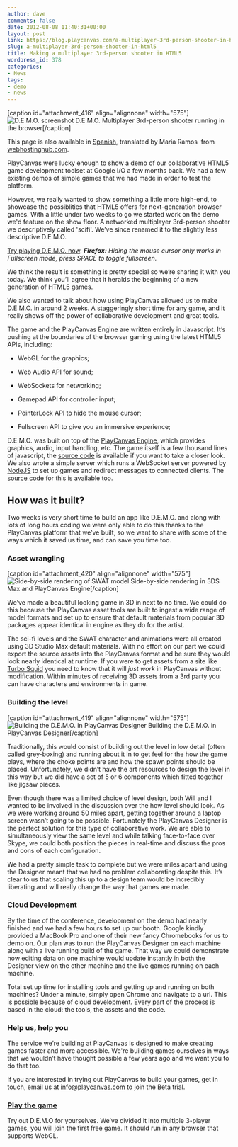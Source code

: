 ```yaml
---
author: dave
comments: false
date: 2012-08-08 11:40:31+00:00
layout: post
link: https://blog.playcanvas.com/a-multiplayer-3rd-person-shooter-in-html5/
slug: a-multiplayer-3rd-person-shooter-in-html5
title: Making a multiplayer 3rd-person shooter in HTML5
wordpress_id: 378
categories:
- News
tags:
- demo
- news
---
```


[caption id="attachment_416" align="alignnone" width="575"]![D.E.M.O. screenshot](http://playcanvas.com/wp-content/uploads/2012/08/demo_game.jpg) D.E.M.O. Multiplayer 3rd-person shooter running in the browser[/caption]

This page is also available in [Spanish](http://www.webhostinghub.com/support/es/misc/hacer-un-shooter-multijugador-en-3-persona-en-html5), translated by Maria Ramos  from [webhostinghub.com](http://www.webhostinghub.com/support/edu).

PlayCanvas were lucky enough to show a demo of our collaborative HTML5 game development toolset at Google I/O a few months back. We had a few existing demos of simple games that we had made in order to test the platform.

However, we really wanted to show something a little more high-end, to showcase the possiblities that HTML5 offers for next-generation browser games. With a little under two weeks to go we started work on the demo we'd feature on the show floor. A networked multiplayer 3rd-person shooter we descriptively called 'scifi'. We’ve since renamed it to the slightly less descriptive D.E.M.O.

[Try playing D.E.M.O. now](http://apps.playcanvas.com/playcanvas/scifi/latest).
_**Firefox:** Hiding the mouse cursor only works in Fullscreen mode, press SPACE to toggle fullscreen._

We think the result is something is pretty special so we’re sharing it with you today. We think you’ll agree that it heralds the beginning of a new generation of HTML5 games.

We also wanted to talk about how using PlayCanvas allowed us to make D.E.M.O. in around 2 weeks. A staggeringly short time for any game, and it really shows off the power of collaborative development and great tools.

The game and the PlayCanvas Engine are written entirely in Javascript. It’s pushing at the boundaries of the browser gaming using the latest HTML5 APIs, including:



	
  * WebGL for the graphics;

	
  * Web Audio API for sound;

	
  * WebSockets for networking;

	
  * Gamepad API for controller input;

	
  * PointerLock API to hide the mouse cursor;

	
  * Fullscreen API to give you an immersive experience;


D.E.M.O. was built on top of the [PlayCanvas Engine](/technology), which provides graphics, audio, input handling, etc. The game itself is a few thousand lines of javascript, the [source code](http://bitbucket.org/playcanvas/scifi) is available if you want to take a closer look. We also wrote a simple server which runs a WebSocket server powered by [NodeJS](http://nodejs.org) to set up games and redirect messages to connected clients. The [source code](http://bitbucket.org/playcanvas/scifi-server) for this is available too.


## How was it built?


Two weeks is very short time to build an app like D.E.M.O. and along with lots of long hours coding we were only able to do this thanks to the PlayCanvas platform that we’ve built, so we want to share with some of the ways which it saved us time, and can save you time too.


### Asset wrangling


[caption id="attachment_420" align="alignnone" width="575"]![Side-by-side rendering of SWAT model](http://playcanvas.com/wp-content/uploads/2012/08/swat_in_tools.jpg) Side-by-side rendering in 3DS Max and PlayCanvas Engine[/caption]



We’ve made a beautiful looking game in 3D in next to no time. We could do this because the PlayCanvas asset tools are built to ingest a wide range of model formats and set up to ensure that default materials from popular 3D packages appear identical in engine as they do for the artist.

The sci-fi levels and the SWAT character and animations were all created using 3D Studio Max default materials. With no effort on our part we could export the source assets into the PlayCanvas format and be sure they would look nearly identical at runtime. If you were to get assets from a site like [Turbo Squid](http://www.turbosquid.com/) you need to know that it will _just work_ in PlayCanvas without modification. Within minutes of receiving 3D assets from a 3rd party you can have characters and environments in game.


### Building the level


[caption id="attachment_419" align="alignnone" width="575"]![Building the D.E.M.O. in PlayCanvas Designer](http://playcanvas.com/wp-content/uploads/2012/08/build_scifi.jpg) Building the D.E.M.O. in PlayCanvas Designer[/caption]



Traditionally, this would consist of building out the level in low detail (often called grey-boxing) and running about it in to get feel for the how the game plays, where the choke points are and how the spawn points should be placed. Unfortunately, we didn’t have the art resources to design the level in this way but we did have a set of 5 or 6 components which fitted together like jigsaw pieces.

Even though there was a limited choice of level design, both Will and I wanted to be involved in the discussion over the how level should look. As we were working around 50 miles apart, getting together around a laptop screen wasn’t going to be possible. Fortunately the PlayCanvas Designer is the perfect solution for this type of collaborative work. We are able to simultaneously view the same level and while talking face-to-face over Skype, we could both position the pieces in real-time and discuss the pros and cons of each configuration.

We had a pretty simple task to complete but we were miles apart and using the Designer meant that we had no problem collaborating despite this. It’s clear to us that scaling this up to a design team would be incredibly liberating and will really change the way that games are made.


### Cloud Development


By the time of the conference, development on the demo had nearly finished and we had a few hours to set up our booth. Google kindly provided a MacBook Pro and one of their new fancy Chromebooks for us to demo on. Our plan was to run the PlayCanvas Designer on each machine along with a live running build of the game. That way we could demonstrate how editing data on one machine would update instantly in both the Designer view on the other machine and the live games running on each machine.

Total set up time for installing tools and getting up and running on both machines? Under a minute, simply open Chrome and navigate to a url. This is possible because of cloud development. Every part of the process is based in the cloud: the tools, the assets and the code.


### Help us, help you


The service we’re building at PlayCanvas is designed to make creating games faster and more accessible. We're building games ourselves in ways that we wouldn’t have thought possible a few years ago and we want you to do that too.

If you are interested in trying out PlayCanvas to build your games, get in touch, email us at info@playcanvas.com to join the Beta trial.


### [Play the game](http://apps.playcanvas.com/playcanvas/scifi/latest)


Try out D.E.M.O for yourselves. We’ve divided it into multiple 3-player games, you will join the first free game. It should run in any browser that supports WebGL.
